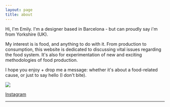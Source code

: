 ```yaml
---
layout: page
title: about
---
```

Hi, I'm Emily.
I'm a designer based in Barcelona - but can proudly say i'm from Yorkshire (UK).

My interest is is food, and anything to do with it. From production to consumption, this website is dedicated to discussing vital issues regarding the food system. It's also for experimentation of new and exciting methodologies of food production.

I hope you enjoy + drop me a message: whether it's about a food-related cause, or just to say hello (I don't bite).

![]({{site.baseurl}}../img/me.jpg)


[Instagram](https://www.instagram.com/collective_edibles/)



---
